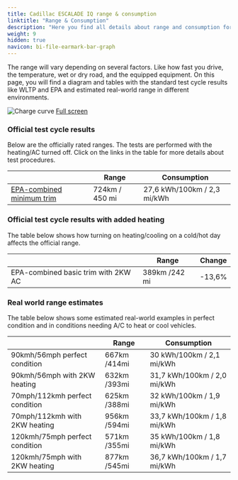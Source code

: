 ```yaml
---
title: Cadillac ESCALADE IQ range & consumption
linktitle: "Range & Consumption"
description: "Here you find all details about range and consumption for Cadillac ESCALADE IQ."
weight: 9
hidden: true
navicon: bi-file-earmark-bar-graph
---
```

<!-- markdownlint-disable MD033 -->

The range will vary depending on several factors. Like how fast you drive, the temperature, wet or dry road, and the equipped equipment. On this page, you will find a diagram and tables with the standard test cycle results like WLTP and EPA and estimated real-world range in different environments. 

<img class="img-fluid" alt="Charge curve" src="../range.svg"/>
<a href="../range.svg">Full screen</a>

### Official test cycle results

Below are the officially rated ranges. The tests are performed with the heating/AC turned off. Click on the links in the table for more details about test procedures. 

<table class="table">
<thead>
<tr><th></th><th>  Range </th><th>Consumption </th></tr>
<tbody>
<tr><td><a href="../../../../../guides/understandingrange/epa/">EPA-combined minimum trim</a></td><td>724km / 450 mi</td><td> 27,6 kWh/100km / 2,3 mi/kWh </td></tr> 
</tbody></table>

### Official test cycle results with added heating

The table below shows how turning on heating/cooling on a cold/hot day affects the official range. 

<table class="table">
<thead>
<tr><th></th><th>  Range </th><th>Change </th></tr>
<tbody>
<tr><td>  EPA-combined basic trim with 2KW AC </td><td> 389km /242 mi </td><td> -13,6%</td></tr>
</tbody></table>

### Real world range estimates

The table below shows some estimated real-world examples in perfect condition and in conditions needing A/C to heat or cool vehicles. 

<table class="table">
<thead>
<tr><th></th><th>  Range </th><th>Consumption </th></tr>
<tbody>
<tr><td> 90kmh/56mph perfect condition </td><td> 667km /414mi</td><td> 30 kWh/100km / 2,1 mi/kWh </td></tr>
<tr><td> 90kmh/56mph with 2KW heating </td><td> 632km /393mi</td><td> 31,7 kWh/100km / 2,0 mi/kWh </td></tr
<tr><td> 70mph/112kmh perfect condition </td><td> 625km /388mi</td><td> 32 kWh/100km / 1,9 mi/kWh</td></tr>
<tr><td> 70mph/112kmh with 2KW heating </td><td> 956km /594mi</td><td> 33,7 kWh/100km / 1,8 mi/kWh  </td></tr
<tr><td> 120kmh/75mph perfect condition </td><td> 571km /355mi</td><td> 35 kWh/100km / 1,8 mi/kWh </td></tr>
<tr><td> 120kmh/75mph with 2KW heating </td><td> 877km /545mi</td><td> 36,7 kWh/100km / 1,7 mi/kWh </td></tr
</tbody></table>
